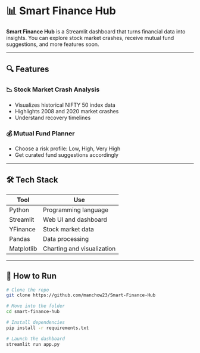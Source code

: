 # 📊 Smart Finance Hub

**Smart Finance Hub** is a Streamlit dashboard that turns financial data into insights. You can explore stock market crashes, receive mutual fund suggestions, and more features soon.

---

## 🔍 Features

### 📉 Stock Market Crash Analysis
- Visualizes historical NIFTY 50 index data
- Highlights 2008 and 2020 market crashes
- Understand recovery timelines

### 💰 Mutual Fund Planner
- Choose a risk profile: Low, High, Very High
- Get curated fund suggestions accordingly

---

## 🛠 Tech Stack

| Tool       | Use                            |
|------------|---------------------------------|
| Python     | Programming language            |
| Streamlit  | Web UI and dashboard            |
| YFinance   | Stock market data               |
| Pandas     | Data processing                 |
| Matplotlib | Charting and visualization      |

---

## 🚀 How to Run

```bash
# Clone the repo
git clone https://github.com/manchow23/Smart-Finance-Hub

# Move into the folder
cd smart-finance-hub

# Install dependencies
pip install -r requirements.txt

# Launch the dashboard
streamlit run app.py
